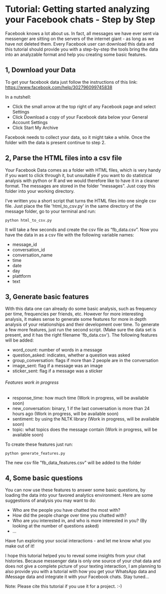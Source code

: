 # Tutorial: Getting started analyzing your Facebook chats - Step by Step 

Facebook knows a lot about us. In fact, all messages we have ever sent via messenger are sitting on the servers of the internet giant - as long as we have not deleted them. Every Facebook user can download this data and this tutorial should provide you with a step-by-step the tools bring the data into an analyzable format and help you creating some basic features. 

## 1, Download your Data

To get your facebook data just follow the instructions of this link: https://www.facebook.com/help/302796099745838

In a nutshell: 
- Click the small arrow at the top right of any Facebook page and select Settings
- Click Download a copy of your Facebook data below your General Account Settings
- Click Start My Archive

Facebook needs to collect your data, so it might take a while. Once the folder with the data is present continue to step 2. 


## 2, Parse the HTML files into a csv file

Your Facebook Data comes as a folder with HTML files, which is very handy if you want to click through it, but unsuitable if you want to do statistical analysis with python or R and we would therefore like to have it in a cleaner format. The messages are stored in the folder “messages”. Just copy this folder into your working directory.

I’ve written you a short script that turns the HTML files into one single csv file. Just place the file 'html_to_csv.py' in the same directory of the message folder, go to your terminal and run:

```
python html_to_csv.py
```

It will take a few seconds and create the csv file as “fb_data.csv”. Now you have the data in as a csv file with the following variable names: 

* message_id
* conversation_id
* conversation_name 
* time
* date
* day
* plattform
* text

## 3, Generate basic features 

With this data one can already do some basic analysis, such as frequency per time, frequencies per friends, etc. 
However for more interesting analysis, it makes sense to generate some features for more in depth analysis of your relationships and their development over time. To generate a few more features, just run the second script. (Make sure the data set is present, and it has the right filename 'fb_data.csv'). The following features will be added: 

* word_count: number of words in a message
* question_asked: indicates, whether a question was asked
* group_conversation: flags if more than 2 people are in the conversation
* image_sent: flag if a message was an image
* sticker_sent: flag if a message was a sticker

###### Features work in progress 
* response_time: how much time (Work in progress, will be available soon)
* new_conversation: binary, 1 if the last conversation is more than 24 hours ago (Work in progress, will be available soon)
* sentiment: by using the NLTK library (Work in progress, will be available soon)
* topic: what topics does the message contain (Work in progress, will be available soon)

To create these features just run: 

```
python generate_features.py
```

The new csv file "fb_data_features.csv" will be added to the folder

## 4, Some basic questions 

You can now use these features to answer some basic questions, by loading the data into your favored analytics environment. Here are some suggestions of analysis you may want to do: 
- Who are the people you have chatted the most with? 
- How did the people change over time you chatted with? 
- Who are you interested in, and who is more interested in you? (By looking at the number of questions asked) 
- ... 

Have fun exploring your social interactions - and let me know what you make out of it! 

I hope this tutorial helped you to reveal some insights from your chat histories. Because messenger data is only one source of your chat data and does not give a complete picture of your texting interaction, I am planning to also provide you with a tutorial with how you get your WhatsApp data and iMessage data and integrate it with your Facebook chats. Stay tuned... 

Note: Please cite this tutorial if you use it for a project. :-) 



